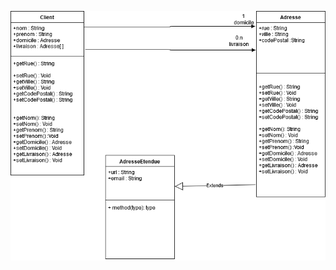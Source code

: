 ![diagramme Uml](https://github.com/VasseurWilliam/TP-18-11-2019/blob/master/diagramme_de_classe.png)
